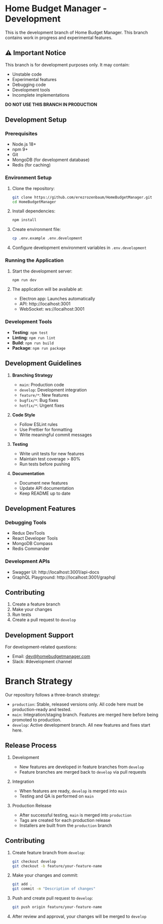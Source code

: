 # Home Budget Manager - Development

This is the development branch of Home Budget Manager. This branch contains work in progress and experimental features.

## ⚠️ Important Notice

This branch is for development purposes only. It may contain:
- Unstable code
- Experimental features
- Debugging code
- Development tools
- Incomplete implementations

**DO NOT USE THIS BRANCH IN PRODUCTION**

## Development Setup

### Prerequisites

- Node.js 18+
- npm 9+
- Git
- MongoDB (for development database)
- Redis (for caching)

### Environment Setup

1. Clone the repository:
   ```bash
   git clone https://github.com/erezrozenbaum/HomeBudgetManager.git
   cd HomeBudgetManager
   ```

2. Install dependencies:
   ```bash
   npm install
   ```

3. Create environment file:
   ```bash
   cp .env.example .env.development
   ```

4. Configure development environment variables in `.env.development`

### Running the Application

1. Start the development server:
   ```bash
   npm run dev
   ```

2. The application will be available at:
   - Electron app: Launches automatically
   - API: http://localhost:3001
   - WebSocket: ws://localhost:3001

### Development Tools

- **Testing**: `npm test`
- **Linting**: `npm run lint`
- **Build**: `npm run build`
- **Package**: `npm run package`

## Development Guidelines

1. **Branching Strategy**
   - `main`: Production code
   - `develop`: Development integration
   - `feature/*`: New features
   - `bugfix/*`: Bug fixes
   - `hotfix/*`: Urgent fixes

2. **Code Style**
   - Follow ESLint rules
   - Use Prettier for formatting
   - Write meaningful commit messages

3. **Testing**
   - Write unit tests for new features
   - Maintain test coverage > 80%
   - Run tests before pushing

4. **Documentation**
   - Document new features
   - Update API documentation
   - Keep README up to date

## Development Features

### Debugging Tools

- Redux DevTools
- React Developer Tools
- MongoDB Compass
- Redis Commander

### Development APIs

- Swagger UI: http://localhost:3001/api-docs
- GraphQL Playground: http://localhost:3001/graphql

## Contributing

1. Create a feature branch
2. Make your changes
3. Run tests
4. Create a pull request to `develop`

## Development Support

For development-related questions:
- Email: dev@homebudgetmanager.com
- Slack: #development channel

# Branch Strategy

Our repository follows a three-branch strategy:

- `production`: Stable, released versions only. All code here must be production-ready and tested.
- `main`: Integration/staging branch. Features are merged here before being promoted to production.
- `develop`: Active development branch. All new features and fixes start here.

## Release Process

1. Development
   - New features are developed in feature branches from `develop`
   - Feature branches are merged back to `develop` via pull requests

2. Integration
   - When features are ready, `develop` is merged into `main`
   - Testing and QA is performed on `main`

3. Production Release
   - After successful testing, `main` is merged into `production`
   - Tags are created for each production release
   - Installers are built from the `production` branch

## Contributing

1. Create feature branch from `develop`:
   ```bash
   git checkout develop
   git checkout -b feature/your-feature-name
   ```

2. Make your changes and commit:
   ```bash
   git add .
   git commit -m "Description of changes"
   ```

3. Push and create pull request to `develop`:
   ```bash
   git push origin feature/your-feature-name
   ```

4. After review and approval, your changes will be merged to `develop` 